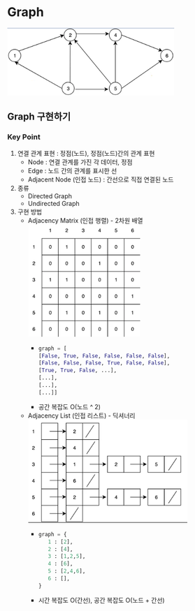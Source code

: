 # Graph
![img.png](assets/img_graph.png)
## Graph 구현하기
### Key Point
1. 연결 관계 표현 : 정점(노드), 정점(노드)간의 관계 표현
   - Node : 연결 관계를 가진 각 데이터, 정점
   - Edge : 노드 간의 관계를 표시한 선
   - Adjacent Node (인접 노드) : 간선으로 직접 연결된 노드
2. 종류
   - Directed Graph
   - Undirected Graph
3. 구현 방법
   - Adjacency Matrix (인접 행렬) - 2차원 배열  
      ![img.png](assets/img_adjacency_matrix.png)
     - ```python
       graph = [
       [False, True, False, False, False, False],
       [False, False, False, True, False, False],
       [True, True, False, ...],
       [...],
       [...],
       [...]]
       ```
     - 공간 복잡도 O(노드 ^ 2)
   - Adjacency List (인접 리스트) - 딕셔너리  
      ![img.png](assets/img_graph_adjacency_list.png)
     - ```python
       graph = {
          1 : [2],
          2 : [4],
          3 : [1,2,5],
          4 : [6],
          5 : [2,4,6],
          6 : [],
       }
       ```
     - 시간 복잡도 O(간선), 공간 복잡도 O(노드 + 간선)
   